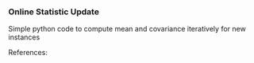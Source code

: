 ### Online Statistic Update
Simple python code to compute mean and covariance iteratively for new instances


References:
